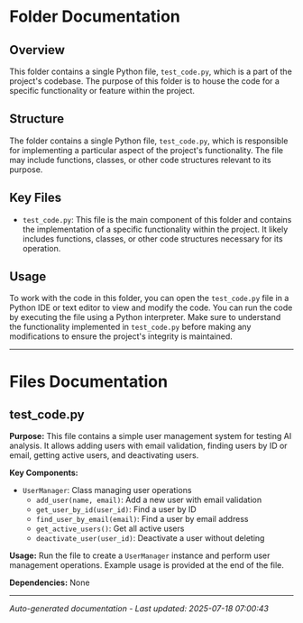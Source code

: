 # Folder Documentation

## Overview
This folder contains a single Python file, `test_code.py`, which is a part of the project's codebase. The purpose of this folder is to house the code for a specific functionality or feature within the project.

## Structure
The folder contains a single Python file, `test_code.py`, which is responsible for implementing a particular aspect of the project's functionality. The file may include functions, classes, or other code structures relevant to its purpose.

## Key Files
- `test_code.py`: This file is the main component of this folder and contains the implementation of a specific functionality within the project. It likely includes functions, classes, or other code structures necessary for its operation.

## Usage
To work with the code in this folder, you can open the `test_code.py` file in a Python IDE or text editor to view and modify the code. You can run the code by executing the file using a Python interpreter. Make sure to understand the functionality implemented in `test_code.py` before making any modifications to ensure the project's integrity is maintained.

---

# Files Documentation

## test_code.py

**Purpose:** This file contains a simple user management system for testing AI analysis. It allows adding users with email validation, finding users by ID or email, getting active users, and deactivating users.

**Key Components:**
- `UserManager`: Class managing user operations
  - `add_user(name, email)`: Add a new user with email validation
  - `get_user_by_id(user_id)`: Find a user by ID
  - `find_user_by_email(email)`: Find a user by email address
  - `get_active_users()`: Get all active users
  - `deactivate_user(user_id)`: Deactivate a user without deleting

**Usage:** Run the file to create a `UserManager` instance and perform user management operations. Example usage is provided at the end of the file.

**Dependencies:** None

---
*Auto-generated documentation - Last updated: 2025-07-18 07:00:43*
